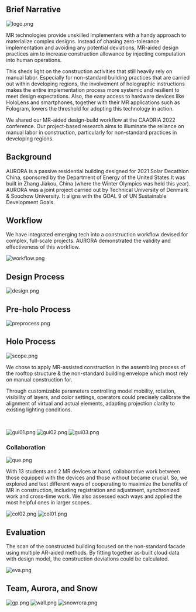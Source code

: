 
## Brief Narrative

![logo.png](logo.png)

MR technologies provide unskilled implementers with a handy approach to materialize complex designs.
Instead of chasing zero-tolerance implementation and avoiding any potential deviations, MR-aided design practices aim to increase construction allowance by injecting computation into human operations.


This sheds light on the construction activities that still heavily rely on manual labor. Especially for non-standard building practices that are carried out within developing regions, the involvement of holographic instructions makes the entire implementation process more systemic and resilient to meet design expectations. Also, the easy access to hardware devices like HoloLens and smartphones, together with their MR applications such as Fologram, lowers the threshold for adopting this technology in action.

We shared our MR-aided design-build workflow at the CAADRIA 2022 conference. Our project-based research aims to illuminate the reliance on manual labor in construction, particularly for non-standard practices in developing regions.


## Background

AURORA is a passive residential building designed for 2021 Solar Decathlon China, sponsored by the Department of Energy of the United States.It was built in Zhang Jiakou, China (where the Winter Olympics was held this year). AURORA was a joint project carried out by Technical University of Denmark & Soochow University. It aligns with the GOAL 9 of UN Sustainable Development Goals.


## Workflow

We have integrated emerging tech into a construction workflow devised for complex, full-scale projects. AURORA demonstrated the validity and effectiveness of this workflow.

![workflow.png](workflow.png)

## Design Process
![design.png](design.png)

## Pre-holo Process
![preprocess.png](preprocess.png)

## Holo Process

![scope.png](scope.png)

We chose to apply MR-assisted construction in the assembling process of the rooftop structure & the non-standard building envelope which most rely on manual construction for.

Through customizable parameters controlling model mobility, rotation, visibility of layers, and color settings, operators could precisely calibrate the alignment of virtual and actual elements, adapting projection clarity to existing lighting conditions.

<br>

![gui01.png](gui01.png)
![gui02.png](gui02.png)
![gui03.png](gui03.png)

### Collaboration

![que.png](que.png)

With 13 students and 2 MR devices at hand, collaborative work between those equipped with the devices and those without became crucial. So, we explored  and test different ways of cooperating to maximize the benefits of MR in construction, including registration and adjustment, synchronized work and cross-time work. We also assessed each ways and applied the most helpful ones in larger scopes.

![col02.png](col02.png)
![col01.png](col01.png)

## Evaluation

The scan of the constructed building focused on the non-standard facade using multiple AR-aided methods. By fitting together as-built cloud data with design model, the construction deviations could be calculated.

![eva.png](eva.png)

## Team, Aurora, and Snow
![gp.png](gp.png)
![wall.png](wall.png)
![snowrora.png](snowrora.png)



